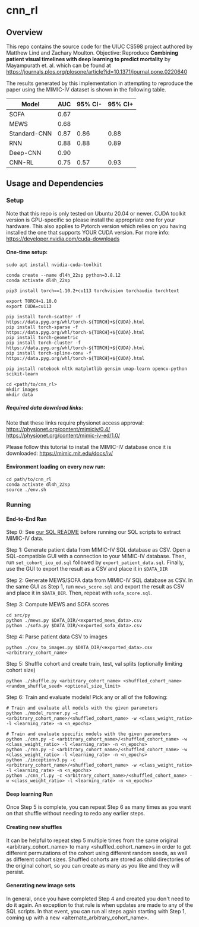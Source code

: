 # cnn_rl

## Overview
This repo contains the source code for the UIUC CS598 project authored by Matthew Lind and Zachary Moulton. Objective: Reproduce __Combining patient visual timelines with deep
learning to predict mortality__ by Mayampurath et. al. which can be found at https://journals.plos.org/plosone/article?id=10.1371/journal.pone.0220640

The results generated by this implementation in attempting to reproduce the paper using the MIMIC-IV dataset is shown in the following table.

| Model        | AUC  | 95% CI- | 95% CI+ |
|--------------|------|---------|---------|
| SOFA         | 0.67 |         |         |
| MEWS         | 0.68 |         |         |
| Standard-CNN | 0.87 | 0.86    | 0.88    |
| RNN          | 0.88 | 0.88    | 0.89    |
| Deep-CNN     | 0.90 |         |         |
| CNN-RL       | 0.75 | 0.57    | 0.93    |

## Usage and Dependencies
### Setup
Note that this repo is only tested on Ubuntu 20.04 or newer. CUDA toolkit version is GPU-specific so please install the appropriate one for your hardware.
This also applies to Pytorch version which relies on you having installed the one that supports YOUR CUDA version.
For more info: https://developer.nvidia.com/cuda-downloads

#### One-time setup:

```
sudo apt install nvidia-cuda-toolkit

conda create --name dl4h_22sp python=3.8.12
conda activate dl4h_22sp

pip3 install torch==1.10.2+cu113 torchvision torchaudio torchtext

export TORCH=1.10.0
export CUDA=cu113

pip install torch-scatter -f https://data.pyg.org/whl/torch-${TORCH}+${CUDA}.html
pip install torch-sparse -f https://data.pyg.org/whl/torch-${TORCH}+${CUDA}.html
pip install torch-geometric
pip install torch-cluster -f https://data.pyg.org/whl/torch-${TORCH}+${CUDA}.html
pip install torch-spline-conv -f https://data.pyg.org/whl/torch-${TORCH}+${CUDA}.html

pip install notebook nltk matplotlib gensim umap-learn opencv-python scikit-learn

cd <path/to/cnn_rl>
mkdir images
mkdir data
```

##### Required data download links:
Note that these links require physionet access approval:
https://physionet.org/content/mimiciv/0.4/
https://physionet.org/content/mimic-iv-ed/1.0/

Please follow this tutorial to install the MIMIC-IV database once it is downloaded:
https://mimic.mit.edu/docs/iv/

#### Environment loading on every new run:
```
cd path/to/cnn_rl
conda activate dl4h_22sp
source ./env.sh
```

### Running
#### End-to-End Run
Step 0: See [our SQL README](src/sql/README.md) before running our SQL scripts to extract MIMIC-IV data.

Step 1: Generate patient data from MIMIC-IV SQL database as CSV. Open a SQL-compatible GUI with a connection to your MIMIC-IV database. Then, run `set_cohort_icu_ed.sql` followed by `export_patient_data.sql`. Finally, use the GUI to export the result as a CSV and place it in `$DATA_DIR`

Step 2: Generate MEWS/SOFA data from MIMIC-IV SQL database as CSV. In the same GUI as Step 1, run `mews_score.sql` and export the result as CSV and place it in `$DATA_DIR`. Then, repeat with `sofa_score.sql`.

Step 3: Compute MEWS and SOFA scores
```
cd src/py
python ./mews.py $DATA_DIR/<exported_mews_data>.csv
python ./sofa.py $DATA_DIR/<exported_sofa_data>.csv
```

Step 4: Parse patient data CSV to images
```
python ./csv_to_images.py $DATA_DIR/<exported_data>.csv <arbitrary_cohort_name>
```

Step 5: Shuffle cohort and create train, test, val splits (optionally limiting cohort size)
```
python ./shuffle.py <arbitrary_cohort_name> <shuffled_cohort_name> <random_shuffle_seed> <optional_size_limit>
```

Step 6: Train and evaluate models! Pick any or all of the following:
```
# Train and evaluate all models with the given parameters
python ./model_runner.py -c <arbitrary_cohort_name>/<shuffled_cohort_name> -w <class_weight_ratio> -l <learning_rate> -n <n_epochs>

# Train and evaluate specific models with the given parameters
python ./cnn.py -c <arbitrary_cohort_name>/<shuffled_cohort_name> -w <class_weight_ratio> -l <learning_rate> -n <n_epochs>
python ./rnn.py -c <arbitrary_cohort_name>/<shuffled_cohort_name> -w <class_weight_ratio> -l <learning_rate> -n <n_epochs>
python ./inceptionv3.py -c <arbitrary_cohort_name>/<shuffled_cohort_name> -w <class_weight_ratio> -l <learning_rate> -n <n_epochs>
python ./cnn_rl.py -c <arbitrary_cohort_name>/<shuffled_cohort_name> -w <class_weight_ratio> -l <learning_rate> -n <n_epochs>
```

#### Deep learning Run
Once Step 5 is complete, you can repeat Step 6 as many times as you want on that shuffle without needing to redo any earlier steps.

#### Creating new shuffles
It can be helpful to repeat step 5 multiple times from the same original <arbitrary_cohort_name> to many <shuffled_cohort_name>s in order to
get different permutations of the cohort using different random seeds, as well as different cohort sizes. Shuffled cohorts are stored as
child directories of the original cohort, so you can create as many as you like and they will persist.

#### Generating new image sets
In general, once you have completed Step 4 and created <arbitrary cohort name> you don't need to do it again. An exception to that rule is
when updates are made to any of the SQL scripts. In that event, you can run all steps again starting with Step 1, coming up with a new <alternate_arbitrary_cohort_name>.
